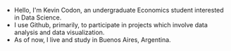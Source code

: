 - Hello, I'm Kevin Codon, an undergraduate Economics student interested in Data Science.
- I use Github, primarily, to participate in projects which involve data analysis and data visualization.
- As of now, I live and study in Buenos Aires, Argentina.
<!---
Necons/Necons is a ✨ special ✨ repository because its `README.md` (this file) appears on your GitHub profile.
You can click the Preview link to take a look at your changes.
--->
